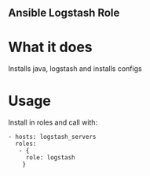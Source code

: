## Ansible Logstash Role

# What it does
Installs java, logstash and installs configs

# Usage
Install in roles and call with:

```
- hosts: logstash_servers
  roles:
   - {
     role: logstash
    }
```
